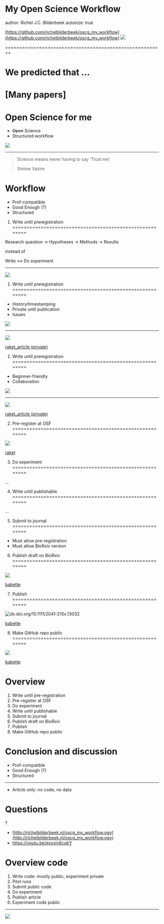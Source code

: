 My Open Science Workflow
========================================================
author: Richel J.C. Bilderbeek
autosize: true

[https://github.com/richelbilderbeek/oscg_my_workflow](https://github.com/richelbilderbeek/oscg_my_workflow)
![](CC-BY-NC-SA.png)

========================================================

# We predicted that ...

# [Many papers]

Open Science for me
========================================================

 * <strike>Open</strike> Science
 * Structured workflow

![](oscg.png)

***

> Science means
> never having to say
> 'Trust me'
>
> Simine Vazire


Workflow
========================================================

 * Prof-compatible
 * Good Enough (?)
 * Structured

1. Write until preregistration
========================================================

Research question -> Hypotheses -> Methods -> Results

instead of

Write <-> Do experiment

***

![](figure_4.png)

1. Write until preregistration
========================================================

 * History/timestamping
 * Private until publication
 * Issues

![](github_logo.png)

***

![](github.png)

[raket_article (private)](https://github.com/richelbilderbeek/raket_article)

1. Write until preregistration
========================================================

 * Beginner-friendly
 * Collaboration

![](overleaf_logo.png)

***

![](overleaf.png)

[raket_article (private)](https://www.overleaf.com/project/5b0ceaf5adaec07f4e21df79)

2. Pre-register at OSF
========================================================

![](osf_raket.png)

[raket](https://osf.io/f6rup/)

3. Do experiment
========================================================

...

4. Write until publishable
========================================================

...

5. Submit to journal
========================================================

 * Must allow pre-registration
 * Must allow BioRxiv version

6. Publish draft on BioRxiv
========================================================

![](biorxiv.png)

[babette](https://www.biorxiv.org/content/10.1101/271866v7)

7. Publish
========================================================

![dx.doi.org/10.1111/2041-210x.13032](mee.png)

[babette](dx.doi.org/10.1111/2041-210x.13032)

8. Make GitHub repo public
========================================================

![](babette_article_public.png)

[babette](https://github.com/richelbilderbeek/babette_article)

Overview
========================================================

  1. Write until pre-registration
  2. Pre-register at OSF         
  3. Do experiment               
  4. Write until publishable
  5. Submit to journal
  6. Publish draft on BioRxiv
  7. Publish                     
  8. Make GitHub repo public     


Conclusion and discussion
========================================================

 * Prof-compatible
 * Good Enough (?)
 * Structured

***

 * Article only: no code, no data

Questions
========================================================

?

 * [http://richelbilderbeek.nl/oscg_my_workflow.ogv](http://richelbilderbeek.nl/oscg_my_workflow.ogv)
 * [https://youtu.be/esyxjv6cqkY ](https://youtu.be/esyxjv6cqkY )
 
Overview code
========================================================

  1. Write code: mostly public, experiment private
  2. Pilot runs
  3. Submit public code
  4. Do experiment
  5. Publish article  
  6. Experiment code public

***

![](razzo_dependencies.png)
